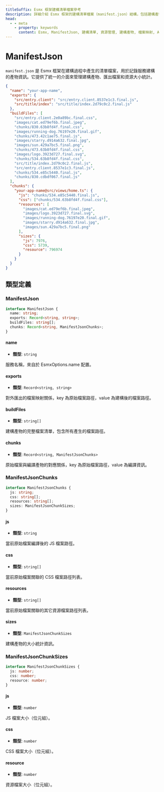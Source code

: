 ```yaml
---
titleSuffix: Esmx 框架建構清單檔案參考
description: 詳細介紹 Esmx 框架的建構清單檔案（manifest.json）結構，包括建構產物管理、匯出檔案映射和資源統計功能，幫助開發者理解和使用建構系統。
head:
  - - meta
    - property: keywords
      content: Esmx, ManifestJson, 建構清單, 資源管理, 建構產物, 檔案映射, API
---
```


# ManifestJson

`manifest.json` 是 Esmx 框架在建構過程中產生的清單檔案，用於記錄服務建構的產物資訊。它提供了統一的介面來管理建構產物、匯出檔案和資源大小統計。

```json title="dist/client/manifest.json"
{
  "name": "your-app-name",
  "exports": {
    "src/entry.client": "src/entry.client.8537e1c3.final.js",
    "src/title/index": "src/title/index.2d79c0c2.final.js"
  },
  "buildFiles": [
    "src/entry.client.2e0a89bc.final.css",
    "images/cat.ed79ef6b.final.jpeg",
    "chunks/830.63b8fd4f.final.css",
    "images/running-dog.76197e20.final.gif",
    "chunks/473.42c1ae75.final.js",
    "images/starry.d914a632.final.jpg",
    "images/sun.429a7bc5.final.png",
    "chunks/473.63b8fd4f.final.css",
    "images/logo.3923d727.final.svg",
    "chunks/534.63b8fd4f.final.css",
    "src/title/index.2d79c0c2.final.js",
    "src/entry.client.8537e1c3.final.js",
    "chunks/534.e85c5440.final.js",
    "chunks/830.cdbdf067.final.js"
  ],
  "chunks": {
    "your-app-name@src/views/home.ts": {
      "js": "chunks/534.e85c5440.final.js",
      "css": ["chunks/534.63b8fd4f.final.css"],
      "resources": [
        "images/cat.ed79ef6b.final.jpeg",
        "images/logo.3923d727.final.svg",
        "images/running-dog.76197e20.final.gif",
        "images/starry.d914a632.final.jpg",
        "images/sun.429a7bc5.final.png"
      ],
      "sizes": {
        "js": 7976,
        "css": 5739,
        "resource": 796974
      }
    }
  }
}
```

## 類型定義
### ManifestJson

```ts
interface ManifestJson {
  name: string;
  exports: Record<string, string>;
  buildFiles: string[];
  chunks: Record<string, ManifestJsonChunks>;
}
```

#### name

- **類型**: `string`

服務名稱，來自於 EsmxOptions.name 配置。

#### exports

- **類型**: `Record<string, string>`

對外匯出的檔案映射關係，key 為原始檔案路徑，value 為建構後的檔案路徑。

#### buildFiles

- **類型**: `string[]`

建構產物的完整檔案清單，包含所有產生的檔案路徑。

#### chunks

- **類型**: `Record<string, ManifestJsonChunks>`

原始檔案與編譯產物的對應關係，key 為原始檔案路徑，value 為編譯資訊。

### ManifestJsonChunks

```ts
interface ManifestJsonChunks {
  js: string;
  css: string[];
  resources: string[];
  sizes: ManifestJsonChunkSizes;
}
```

#### js

- **類型**: `string`

當前原始檔案編譯後的 JS 檔案路徑。

#### css

- **類型**: `string[]`

當前原始檔案關聯的 CSS 檔案路徑列表。

#### resources

- **類型**: `string[]`

當前原始檔案關聯的其它資源檔案路徑列表。

#### sizes

- **類型**: `ManifestJsonChunkSizes`

建構產物的大小統計資訊。

### ManifestJsonChunkSizes

```ts
interface ManifestJsonChunkSizes {
  js: number;
  css: number;
  resource: number;
}
```

#### js

- **類型**: `number`

JS 檔案大小（位元組）。

#### css

- **類型**: `number`

CSS 檔案大小（位元組）。

#### resource

- **類型**: `number`

資源檔案大小（位元組）。
